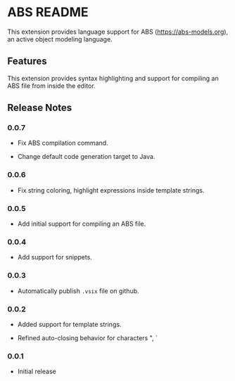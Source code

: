 # ABS README

This extension provides language support for ABS (<https://abs-models.org>),
an active object modeling language.

## Features

This extension provides syntax highlighting and support for compiling an ABS
file from inside the editor.

## Release Notes

### 0.0.7

- Fix ABS compilation command.

- Change default code generation target to Java.

### 0.0.6

- Fix string coloring, highlight expressions inside template strings.

### 0.0.5

- Add initial support for compiling an ABS file.

### 0.0.4

- Add support for snippets.

### 0.0.3

- Automatically publish `.vsix` file on github.

### 0.0.2

- Added support for template strings.

- Refined auto-closing behavior for characters ", `

### 0.0.1

- Initial release
